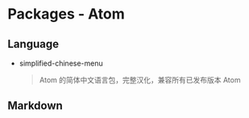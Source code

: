 # Packages - Atom

## Language

- simplified-chinese-menu
  > Atom 的简体中文语言包，完整汉化，兼容所有已发布版本 Atom

## Markdown
